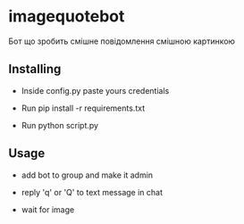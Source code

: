 # imagequotebot
Бот що зробить смішне повідомлення смішною картинкою

## Installing

 - Inside config.py paste yours credentials

 - Run pip install -r requirements.txt

 - Run python script.py

## Usage

 - add bot to group and make it admin
   
 - reply 'q' or 'Q' to text message in chat
   
 - wait for image
